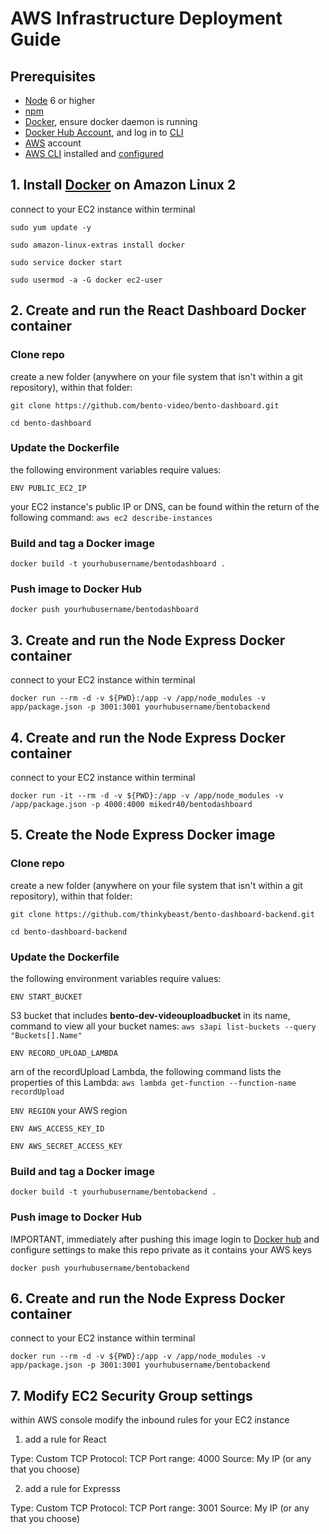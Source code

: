 # AWS Infrastructure Deployment Guide

## Prerequisites
- [Node](https://nodejs.org/en/) 6 or higher
- [npm](https://www.npmjs.com/get-npm)
- [Docker](https://www.docker.com/), ensure docker daemon is running
- [Docker Hub Account](https://hub.docker.com), and log in to [CLI](https://docs.docker.com/engine/reference/commandline/login/)
- [AWS](https://aws.amazon.com) account
- [AWS CLI](https://docs.aws.amazon.com/cli/latest/userguide/cli-chap-install.html) installed and [configured](https://docs.aws.amazon.com/cli/latest/userguide/cli-chap-configure.html)


## 1. Install [Docker](https://docs.aws.amazon.com/AmazonECS/latest/developerguide/docker-basics.html) on Amazon Linux 2

connect to your EC2 instance within terminal

`sudo yum update -y`

`sudo amazon-linux-extras install docker`

`sudo service docker start`

`sudo usermod -a -G docker ec2-user`

## 2. Create and run the React Dashboard Docker container
### Clone repo
create a new folder (anywhere on your file system that isn't within a git repository), within that folder:

`git clone https://github.com/bento-video/bento-dashboard.git`

`cd bento-dashboard`

### Update the Dockerfile

the following environment variables require values: 

`ENV PUBLIC_EC2_IP`

your EC2 instance's public IP or DNS, can be found within the return of the following command: `aws ec2 describe-instances`
  
### Build and tag a Docker image
`docker build -t yourhubusername/bentodashboard .`

### Push image to Docker Hub
`docker push yourhubusername/bentodashboard`

## 3. Create and run the Node Express Docker container
connect to your EC2 instance within terminal

`docker run --rm -d -v ${PWD}:/app -v /app/node_modules -v app/package.json -p 3001:3001 yourhubusername/bentobackend`

## 4. Create and run the Node Express Docker container
connect to your EC2 instance within terminal

`docker run -it --rm -d -v ${PWD}:/app -v /app/node_modules -v /app/package.json -p 4000:4000 mikedr40/bentodashboard`

## 5. Create the Node Express Docker image
### Clone repo
create a new folder (anywhere on your file system that isn't within a git repository), within that folder:

`git clone https://github.com/thinkybeast/bento-dashboard-backend.git`

`cd bento-dashboard-backend`

### Update the Dockerfile
the following environment variables require values: 

`ENV START_BUCKET` 

S3 bucket that includes **bento-dev-videouploadbucket** in its name, command to view all your bucket names: `aws s3api list-buckets --query "Buckets[].Name"`

`ENV RECORD_UPLOAD_LAMBDA`

arn of the recordUpload Lambda, the following command lists the properties of this Lambda: `aws lambda get-function --function-name  recordUpload`

`ENV REGION` your AWS region 

`ENV AWS_ACCESS_KEY_ID` 

`ENV AWS_SECRET_ACCESS_KEY`

### Build and tag a Docker image
`docker build -t yourhubusername/bentobackend .`

### Push image to Docker Hub
IMPORTANT, immediately after pushing this image login to [Docker hub](https://hub.docker.com) and configure settings to make this repo private as it contains your AWS keys

`docker push yourhubusername/bentobackend`

## 6. Create and run the Node Express Docker container
connect to your EC2 instance within terminal

`docker run --rm -d -v ${PWD}:/app -v /app/node_modules -v app/package.json -p 3001:3001 yourhubusername/bentobackend`

## 7. Modify EC2 Security Group settings
within AWS console modify the inbound rules for your EC2 instance

1. add a rule for React

Type: Custom TCP
Protocol: TCP
Port range: 4000
Source: My IP (or any that you choose)

2. add a rule for Expresss

Type: Custom TCP
Protocol: TCP
Port range: 3001
Source: My IP (or any that you choose)


